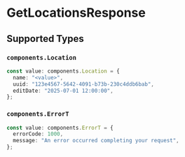 # GetLocationsResponse


## Supported Types

### `components.Location`

```typescript
const value: components.Location = {
  name: "<value>",
  uuid: "123e4567-5642-4091-b73b-230c4ddb6bab",
  editDate: "2025-07-01 12:00:00",
};
```

### `components.ErrorT`

```typescript
const value: components.ErrorT = {
  errorCode: 1000,
  message: "An error occurred completing your request",
};
```

